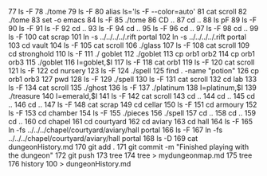    77  ls -F
   78  ./tome
   79  ls -F
   80  alias ls='ls -F --color=auto'
   81  cat scroll
   82  ./tome
   83  set -o emacs
   84  ls -F
   85  ./tome
   86  CD ..
   87  cd ..
   88  ls pF
   89  ls -F
   90  ls -F
   91  ls -F
   92  cd ..
   93  ls -F
   94  cd ..
   95  ls -F
   96  cd ..
   97  ls -F
   98  cd ..
   99  ls -F
  100  cat scrap
  101  ln -s ../../../../.rift portal
  102  ln -s ../../../../.rift portal
  103  cd vault
  104  ls -F
  105  cat scroll
  106  ./glass
  107  ls -F
  108  cat scroll
  109  cd stronghold
  110  ls -F
  111  ./ goblet
  112  ./goblet
  113  cp orb1 orb2
  114  cp orb1 orb3
  115  ./goblet
  116  I=goblet,$I
  117  ls -F
  118  cat orb1
  119  ls -F
  120  cat scroll
  121  ls -F
  122  cd nursery
  123  ls -F
  124  ./spell
  125  find . -name "potion"
  126  cp orb1 orb3
  127  pwd
  128  ls -F
  129  ./spell
  130  ls -F
  131  cat scroll
  132  cd lab
  133  ls -F
  134  cat scroll
  135  ./ghost
  136  ls -F
  137  ./platinum
  138  I=platinum,$I
  139  ./treasure
  140  I=emerald,$I
  141  ls -F
  142  cat scroll
  143  cd ..
  144  cd ..
  145  cd ..
  146  cd ..
  147  ls -F
  148  cat scrap
  149  cd cellar
  150  ls -F
  151  cd armoury
  152  ls -F
  153  cd chamber
  154  ls -F
  155  ./pieces
  156  ./spell
  157  cd ..
  158  cd ..
  159  cd ..
  160  cd chapel
  161  cd courtyard
  162  cd aviary
  163  cd hall
  164  ls -F
  165  ln -fs ../../../chapel/courtyard/aviary/hall portal
  166  ls -F
  167  ln -fs ../../../chapel/courtyard/aviary/hall portal
  168  ls -D
  169  cat dungeonHistory.md
  170  git add .
  171  git commit -m "Finished playing with the dungeon"
  172  git push
  173  tree
  174  tree > mydungeonmap.md
  175  tree
  176  history 100 > dungeonHistory.md
